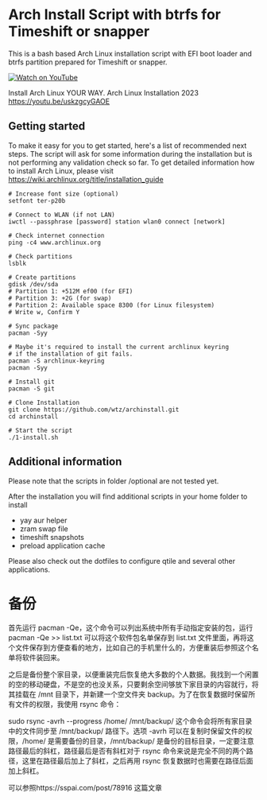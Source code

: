 # Arch Install Script with btrfs for Timeshift or snapper

This is a bash based Arch Linux installation script with EFI boot loader and btrfs partition prepared for Timeshift or snapper.

[![Watch on YouTube](https://img.youtube.com/vi/uskzgcyGAOE/0.jpg)](https://www.youtube.com/watch?v=uskzgcyGAOE)

Install Arch Linux YOUR WAY. Arch Linux Installation 2023
https://youtu.be/uskzgcyGAOE

## Getting started

To make it easy for you to get started, here's a list of recommended next steps. 
The script will ask for some information during the installation but is not performing any validation check so far.
To get detailed information how to install Arch Linux, please visit https://wiki.archlinux.org/title/installation_guide


```
# Increase font size (optional)
setfont ter-p20b

# Connect to WLAN (if not LAN)
iwctl --passphrase [password] station wlan0 connect [network]

# Check internet connection
ping -c4 www.archlinux.org

# Check partitions
lsblk

# Create partitions
gdisk /dev/sda
# Partition 1: +512M ef00 (for EFI)
# Partition 3: +2G (for swap)
# Partition 2: Available space 8300 (for Linux filesystem)
# Write w, Confirm Y

# Sync package
pacman -Syy

# Maybe it's required to install the current archlinux keyring
# if the installation of git fails.
pacman -S archlinux-keyring
pacman -Syy

# Install git
pacman -S git

# Clone Installation
git clone https://github.com/wtz/archinstall.git
cd archinstall

# Start the script
./1-install.sh

```

## Additional information

Please note that the scripts in folder /optional are not tested yet.

After the installation you will find additional scripts in your home folder to install

- yay aur helper
- zram swap file
- timeshift snapshots
- preload application cache

Please also check out the dotfiles to configure qtile and several other applications.


# 备份
首先运行 pacman -Qe，这个命令可以列出系统中所有手动指定安装的包，运行 pacman -Qe >> list.txt 可以将这个软件包名单保存到 list.txt 文件里面，再将这个文件保存到方便查看的地方，比如自己的手机里什么的，方便重装后参照这个名单将软件装回来。

之后是备份整个家目录，以便重装完后恢复绝大多数的个人数据。我找到一个闲置的空的移动硬盘，不是空的也没关系，只要剩余空间够放下家目录的内容就行，将其挂载在 /mnt 目录下，并新建一个空文件夹 backup。为了在恢复数据时保留所有文件的权限，我使用 rsync 命令：

sudo rsync -avrh --progress /home/ /mnt/backup/
这个命令会将所有家目录中的文件同步至 /mnt/backup/ 路径下。选项 -avrh 可以在复制时保留文件的权限，/home/ 是需要备份的目录，/mnt/backup/ 是备份的目标目录，一定要注意路径最后的斜杠，路径最后是否有斜杠对于 rsync 命令来说是完全不同的两个路径，这里在路径最后加上了斜杠，之后再用 rsync 恢复数据时也需要在路径后面加上斜杠。

可以参照https://sspai.com/post/78916 这篇文章

